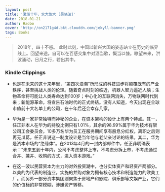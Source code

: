 ```yaml
---
layout: post
title: '激荡十年，水大鱼大 (吴晓波)'
date: 2018-01-21
author: Haobo
cover: 'http://on2171g4d.bkt.clouddn.com/jekyll-banner.png'
tags: Books
---
```


> 2018年，四十不惑。 此时此刻，中国以新兴大国的姿态站立在历史的临界线上。回望来途，自可以在百感交集中对酒当歌，慨当以慷。瞭望未来，洪波涌动，日月之行，若出其中。

### Kindle Clippings

* 也是在未来的这十来年里，“第四次浪潮”所形成的科技进步将颠覆既有的产业秩序，甚至挑战人类的伦理。随着奇点时刻的临近，机器人智力逼近人脑；生物革命将可能让人类寿命达到100岁；中心化的互联网消失，万物联网时代到来；新能源革命，将宣告石油时代的正式终结。没有人知道，今天出现在全球市值前十大名单上的公司，在十年后还会幸存几家。

* 华为是一家非常独特而神秘的企业，在资本架构的设计上有两个特点。其一，任正非本人在华为的持股比例只有1.01%，其余的98.99%属于华为技术有限公司工会委员会，10多万名华为员工在服务期间享有股息分红权，离职之后则再无瓜葛。任正非说这一制度设计是当年他与老父亲讨论的结果。其二，华为是资本市场的“绝缘体”。在2013年4月的一封内部邮件中，任正非明确表示：“未来五到十年内，公司不考虑整体上市，不考虑分拆上市，不考虑通过合并、兼并、收购的方式，进入资本游戏。”

* 在这一波以民营资本为主力的对外投资潮中，也分实体资产和轻资产两部分。以美的为代表的制造业，实施的并购对象为拥有核心技术和制造能力的欧美工厂。而另外一部分资本集团则聚焦于房地产和影院、俱乐部等文娱产业，它们的价值标的非常模糊，涉嫌资产转移。


